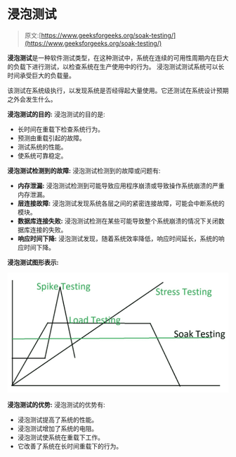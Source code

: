 # 浸泡测试

> 原文:[https://www.geeksforgeeks.org/soak-testing/](https://www.geeksforgeeks.org/soak-testing/)

**浸泡测试**是一种软件测试类型，在这种测试中，系统在连续的可用性周期内在巨大的负载下进行测试，以检查系统在生产使用中的行为。
浸泡测试测试系统可以长时间承受巨大的负载量。

该测试在系统级执行，以发现系统是否经得起大量使用。它还测试在系统设计预期之外会发生什么。

**浸泡测试的目的:**
浸泡测试的目的是:

*   长时间在重载下检查系统行为。
*   预测由重载引起的故障。
*   测试系统的性能。
*   使系统可靠稳定。

**浸泡测试检测到的故障:**
浸泡测试检测到的故障或问题有:

*   **内存泄漏:**
    浸泡测试检测到可能导致应用程序崩溃或导致操作系统崩溃的严重内存泄漏。
*   **层连接故障:**
    浸泡测试发现系统各层之间的紧密连接故障，可能会中断系统的模块。
*   **数据库连接失败:**
    浸泡测试检测在某些可能导致整个系统崩溃的情况下关闭数据库连接的失败。
*   **响应时间下降:**
    浸泡测试发现，随着系统效率降低，响应时间延长，系统的响应时间下降。

**浸泡测试图形表示:**

![](img/b6e3f4b9e970711059c15243e2b3378f.png)

**浸泡测试的优势:**
浸泡测试的优势有:

*   浸泡测试提高了系统的性能。
*   浸泡测试增加了系统的电阻。
*   浸泡测试使系统在重载下工作。
*   它改善了系统在长时间重载下的行为。